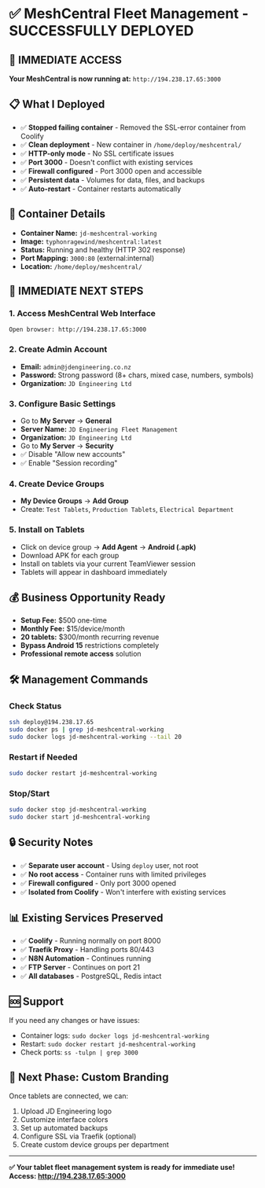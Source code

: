 # ✅ MeshCentral Fleet Management - SUCCESSFULLY DEPLOYED

## 🎯 **IMMEDIATE ACCESS**
**Your MeshCentral is now running at:** `http://194.238.17.65:3000`

## 📋 **What I Deployed**
- ✅ **Stopped failing container** - Removed the SSL-error container from Coolify
- ✅ **Clean deployment** - New container in `/home/deploy/meshcentral/`  
- ✅ **HTTP-only mode** - No SSL certificate issues
- ✅ **Port 3000** - Doesn't conflict with existing services
- ✅ **Firewall configured** - Port 3000 open and accessible
- ✅ **Persistent data** - Volumes for data, files, and backups
- ✅ **Auto-restart** - Container restarts automatically

## 🔧 **Container Details**
- **Container Name:** `jd-meshcentral-working`
- **Image:** `typhonragewind/meshcentral:latest`
- **Status:** Running and healthy (HTTP 302 response)
- **Port Mapping:** `3000:80` (external:internal)
- **Location:** `/home/deploy/meshcentral/`

## 📱 **IMMEDIATE NEXT STEPS**

### 1. Access MeshCentral Web Interface
```
Open browser: http://194.238.17.65:3000
```

### 2. Create Admin Account
- **Email:** `admin@jdengineering.co.nz`
- **Password:** Strong password (8+ chars, mixed case, numbers, symbols)
- **Organization:** `JD Engineering Ltd`

### 3. Configure Basic Settings
- Go to **My Server** → **General**
- **Server Name:** `JD Engineering Fleet Management`
- **Organization:** `JD Engineering Ltd`
- Go to **My Server** → **Security**
- ✅ Disable "Allow new accounts"
- ✅ Enable "Session recording"

### 4. Create Device Groups
- **My Device Groups** → **Add Group**
- Create: `Test Tablets`, `Production Tablets`, `Electrical Department`

### 5. Install on Tablets
- Click on device group → **Add Agent** → **Android (.apk)**
- Download APK for each group
- Install on tablets via your current TeamViewer session
- Tablets will appear in dashboard immediately

## 💰 **Business Opportunity Ready**
- **Setup Fee:** $500 one-time  
- **Monthly Fee:** $15/device/month
- **20 tablets:** $300/month recurring revenue
- **Bypass Android 15** restrictions completely
- **Professional remote access** solution

## 🛠️ **Management Commands**

### Check Status
```bash
ssh deploy@194.238.17.65
sudo docker ps | grep jd-meshcentral-working
sudo docker logs jd-meshcentral-working --tail 20
```

### Restart if Needed
```bash
sudo docker restart jd-meshcentral-working
```

### Stop/Start
```bash
sudo docker stop jd-meshcentral-working
sudo docker start jd-meshcentral-working
```

## 🔒 **Security Notes**
- ✅ **Separate user account** - Using `deploy` user, not root
- ✅ **No root access** - Container runs with limited privileges  
- ✅ **Firewall configured** - Only port 3000 opened
- ✅ **Isolated from Coolify** - Won't interfere with existing services

## 📊 **Existing Services Preserved**
- ✅ **Coolify** - Running normally on port 8000
- ✅ **Traefik Proxy** - Handling ports 80/443
- ✅ **N8N Automation** - Continues running
- ✅ **FTP Server** - Continues on port 21
- ✅ **All databases** - PostgreSQL, Redis intact

## 🆘 **Support**
If you need any changes or have issues:
- Container logs: `sudo docker logs jd-meshcentral-working`
- Restart: `sudo docker restart jd-meshcentral-working`
- Check ports: `ss -tulpn | grep 3000`

## 🚀 **Next Phase: Custom Branding**
Once tablets are connected, we can:
1. Upload JD Engineering logo
2. Customize interface colors
3. Set up automated backups
4. Configure SSL via Traefik (optional)
5. Create custom device groups per department

---

**✅ Your tablet fleet management system is ready for immediate use!**
**Access: http://194.238.17.65:3000** 